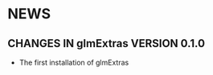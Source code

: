NEWS
====

CHANGES IN glmExtras VERSION 0.1.0
----------------------------------------------------------------

* The first installation of glmExtras
